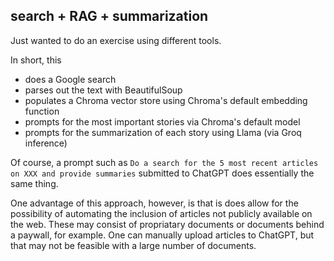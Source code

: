 ## search + RAG + summarization

Just wanted to do an exercise using different tools.  

In short, this
- does a Google search
- parses out the text with BeautifulSoup
- populates a Chroma vector store using Chroma's default embedding function
- prompts for the most important stories via Chroma's default model
- prompts for the summarization of each story using Llama (via Groq inference)

Of course, a prompt such as `Do a search for the 5 most recent articles on XXX and provide summaries` submitted to ChatGPT does essentially the same thing.

One advantage of this approach, however, is that is does allow for the possibility of automating the inclusion of articles not publicly available on the web.  These may consist of propriatary documents or documents behind a paywall, for example.  One can manually upload articles to ChatGPT, but that may not be feasible with a large number of documents.
